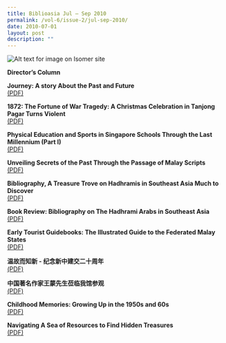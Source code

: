 ```yaml
---
title: Biblioasia Jul – Sep 2010
permalink: /vol-6/issue-2/jul-sep-2010/
date: 2010-07-01
layout: post
description: ""
---
```


![Alt text for image on Isomer site](/images/covers/ba6-2.jpg)

**Director’s Column**

**Journey: A story About the Past and Future** <br>
[(PDF)](/files/pdf/vol-6/issue-2/v6-issue2_JourneyPastFuture.pdf)

**1872: The Fortune of War Tragedy: A Christmas Celebration in Tanjong Pagar Turns Violent** <br>
[(PDF)](/files/pdf/vol-6/issue-2/v6-issue2_WarTragedy.pdf)

**Physical Education and Sports in Singapore Schools Through the Last Millennium (Part I)** <br>
[(PDF)](/files/pdf/vol-6/issue-2/v6-issue2_PhysicalEducation.pdf)

**Unveiling Secrets of the Past Through the Passage of Malay Scripts** <br>
[(PDF)](/files/pdf/vol-6/issue-2/v6-issue2_UnveilingSecrets.pdf)

**Bibliography, A Treasure Trove on Hadhramis in Southeast Asia Much to Discover** <br>
[(PDF)](/files/pdf/vol-6/issue-2/v6-issue2_TreasureTrove.pdf)

**Book Review: Bibliography on The Hadhrami Arabs in Southeast Asia** <br>
[(PDF)](/files/pdf/vol-6/issue-2/v6-issue2_HadhramiArabs.pdf)

**Early Tourist Guidebooks: The Illustrated Guide to the Federated Malay States** <br>
[(PDF)](/files/pdf/vol-6/issue-2/v6-issue2_FederatedMalayStates.pdf)

**温故而知新 - 纪念新中建交二十周年** <br>
[(PDF)](/files/pdf/vol-6/issue-2/v6-issue2_Chinese1990.pdf)

**中国著名作家王蒙先生莅临我馆参观** <br>
[(PDF)](/files/pdf/vol-6/issue-2/v6-issue2_Chinese2010.pdf)

**Childhood Memories: Growing Up in the 1950s and 60s** <br>
[(PDF)](/files/pdf/vol-6/issue-2/v6-issue2_ChildhoodMemories.pdf)

**Navigating A Sea of Resources to Find Hidden Treasures** <br>
[(PDF)](/files/pdf/vol-6/issue-2/v6-issue2_HiddenTreasures.pdf)